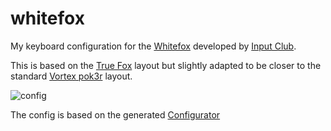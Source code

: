 # whitefox
My keyboard configuration for the [Whitefox](https://input.club/whitefox) developed by [Input Club](https://input.club).

This is based on the [True Fox]() layout but slightly adapted to be closer to the standard [Vortex pok3r](https://mechanicalkeyboards.com/shop/index.php?l=product_list&c=165) layout.

![config](https://raw.githubusercontent.com/markstgodard/whitefox/master/current.jpg)

The config is based on the generated [Configurator](https://input.club/configurator-whitefox/)

